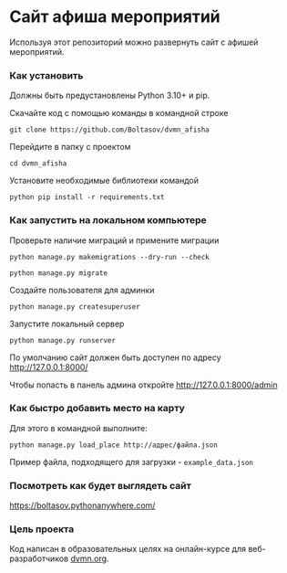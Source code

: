# Сайт афиша мероприятий

Используя этот репозиторий можно развернуть сайт с афишей мероприятий.

### Как установить

Должны быть предустановлены Python 3.10+ и pip.

Скачайте код с помощью команды в командной строке
```commandline
git clone https://github.com/Boltasov/dvmn_afisha
```
Перейдите в папку с проектом
```commandline
cd dvmn_afisha
```
Установите необходимые библиотеки командой
```
python pip install -r requirements.txt
```
### Как запустить на локальном компьютере
Проверьте наличие миграций и примените миграции
```commandline
python manage.py makemigrations --dry-run --check  

python manage.py migrate
```
Создайте пользователя для админки
```commandline
python manage.py createsuperuser
```
Запустите локальный сервер
```commandline
python manage.py runserver
```

По умолчанию сайт должен быть доступен по адресу http://127.0.0.1:8000/

Чтобы попасть в панель админа откройте http://127.0.0.1:8000/admin

### Как быстро добавить место на карту
Для этого в командной выполните:

```commandline
python manage.py load_place http://адрес/файла.json
```

Пример файла, подходящего для загрузки - `example_data.json`


### Посмотреть как будет выглядеть сайт
https://boltasov.pythonanywhere.com/

### Цель проекта

Код написан в образовательных целях на онлайн-курсе для веб-разработчиков [dvmn.org](https://dvmn.org/).
